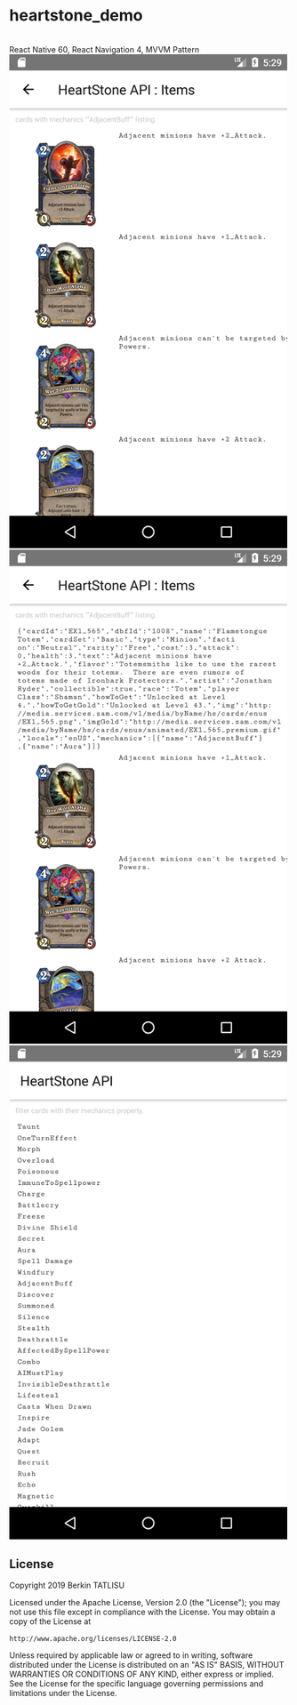# heartstone_demo
<br>
React Native 60, React Navigation 4, MVVM Pattern

 <img src="https://github.com/barron9/heartstone_demo/blob/master/Screenshot_1568341747.png?raw=true" width="500"  >
 <img src="https://github.com/barron9/heartstone_demo/blob/master/Screenshot_1568341752.png?raw=true" width="500"  >
 <img src="https://github.com/barron9/heartstone_demo/blob/master/Screenshot_1568341755.png?raw=true" width="500"  >


 
## License

Copyright 2019 Berkin TATLISU

Licensed under the Apache License, Version 2.0 (the "License");
you may not use this file except in compliance with the License.
You may obtain a copy of the License at

    http://www.apache.org/licenses/LICENSE-2.0

Unless required by applicable law or agreed to in writing, software
distributed under the License is distributed on an "AS IS" BASIS,
WITHOUT WARRANTIES OR CONDITIONS OF ANY KIND, either express or implied.
See the License for the specific language governing permissions and
limitations under the License.
